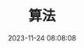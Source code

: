 ---
title: 算法
date: 2023-11-24 08:08:08
aside: false
top_img: false
comments: false
type: "categories"
---
